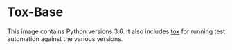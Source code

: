 # Tox-Base

This image contains Python versions 3.6.
It also includes [tox](https://pypi.python.org/pypi/tox) for running test automation against the various versions.
